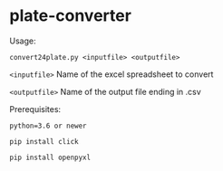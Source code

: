 # plate-converter

Usage: 

`convert24plate.py <inputfile> <outputfile>`

`<inputfile>` Name of the excel spreadsheet to convert

`<outputfile>` Name of the output file ending in .csv

Prerequisites:

`python=3.6 or newer`

`pip install click`

`pip install openpyxl`
